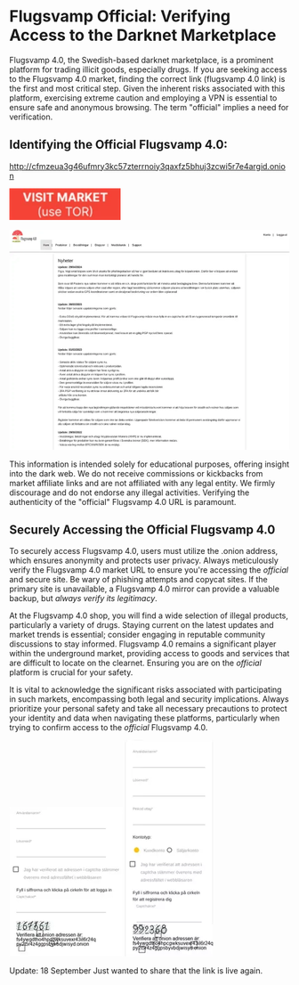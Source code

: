 # Flugsvamp Official: Verifying Access to the Darknet Marketplace

Flugsvamp 4.0, the Swedish-based darknet marketplace, is a prominent platform for trading illicit goods, especially drugs.  If you are seeking access to the Flugsvamp 4.0 market, finding the correct link (flugsvamp 4.0 link) is the first and most critical step. Given the inherent risks associated with this platform, exercising extreme caution and employing a VPN is essential to ensure safe and anonymous browsing. The term "official" implies a need for verification.

## Identifying the Official Flugsvamp 4.0:

http://cfmzeua3g46ufmry3kc57zterrnoiy3qaxfz5bhuj3zcwi5r7e4argid.onion

[<img src="/asset/interface.webp" width="200">](http://cfmzeua3g46ufmry3kc57zterrnoiy3qaxfz5bhuj3zcwi5r7e4argid.onion)

<a href="http://cfmzeua3g46ufmry3kc57zterrnoiy3qaxfz5bhuj3zcwi5r7e4argid.onion"><img src="/asset/simple.webp" alt="image" style="max-width: 100%;"></a>

This information is intended solely for educational purposes, offering insight into the dark web. We do not receive commissions or kickbacks from market affiliate links and are not affiliated with any legal entity. We firmly discourage and do not endorse any illegal activities. Verifying the authenticity of the "official" Flugsvamp 4.0 URL is paramount.

## Securely Accessing the Official Flugsvamp 4.0

To securely access Flugsvamp 4.0, users must utilize the .onion address, which ensures anonymity and protects user privacy. Always meticulously verify the Flugsvamp 4.0 market URL to ensure you're accessing the *official* and secure site.  Be wary of phishing attempts and copycat sites. If the primary site is unavailable, a Flugsvamp 4.0 mirror can provide a valuable backup, but *always verify its legitimacy*.

At the Flugsvamp 4.0 shop, you will find a wide selection of illegal products, particularly a variety of drugs. Staying current on the latest updates and market trends is essential; consider engaging in reputable community discussions to stay informed. Flugsvamp 4.0 remains a significant player within the underground market, providing access to goods and services that are difficult to locate on the clearnet. Ensuring you are on the *official* platform is crucial for your safety.

It is vital to acknowledge the significant risks associated with participating in such markets, encompassing both legal and security implications. Always prioritize your personal safety and take all necessary precautions to protect your identity and data when navigating these platforms, particularly when trying to confirm access to the *official* Flugsvamp 4.0.

<a href="http://cfmzeua3g46ufmry3kc57zterrnoiy3qaxfz5bhuj3zcwi5r7e4argid.onion"><img src="/asset/operation.webp" alt="image" style="max-width: 100%;"></a>  <a href="http://cfmzeua3g46ufmry3kc57zterrnoiy3qaxfz5bhuj3zcwi5r7e4argid.onion"><img src="/asset/settings.webp" alt="image" style="max-width: 100%;"></a>













Update:  18 September Just wanted to share that the link is live again.